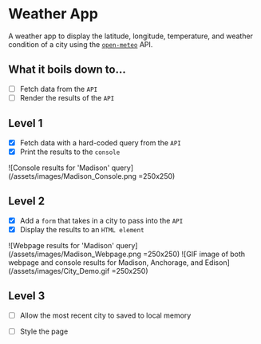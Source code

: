 # Weather App

A weather app to display the latitude, longitude, temperature, and weather condition of a city using the [`open-meteo`](https://open-meteo.com/) API.

## What it boils down to...
- [ ] Fetch data from the `API`
- [ ] Render the results of the `API`

## Level 1
- [x] Fetch data with a hard-coded query from the `API` 
- [x] Print the results to the `console`

![Console results for 'Madison' query](/assets/images/Madison_Console.png =250x250)

## Level 2
- [x] Add a `form` that takes in a city to pass into the `API`
- [x] Display the results to an `HTML element`

![Webpage results for 'Madison' query](/assets/images/Madison_Webpage.png =250x250)
![GIF image of both webpage and console results for Madison, Anchorage, and Edison](/assets/images/City_Demo.gif =250x250)

## Level 3
- [ ] Allow the most recent city to saved to local memory
- [ ] Style the page

